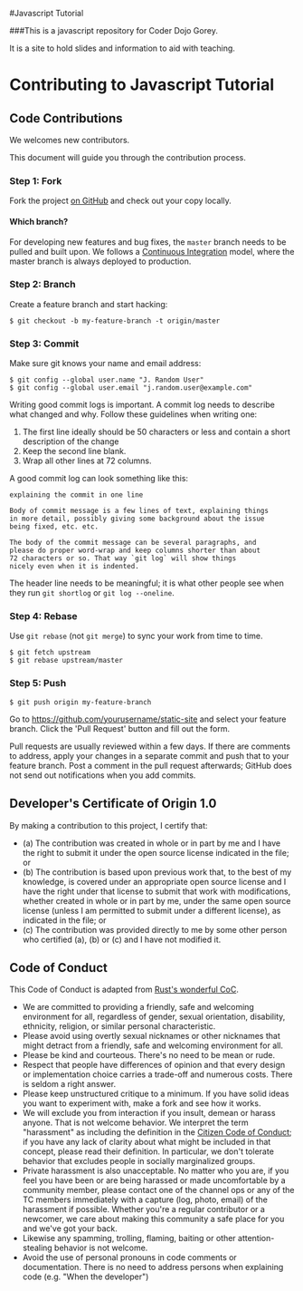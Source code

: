 #Javascript Tutorial


###This is a javascript repository for Coder Dojo Gorey.

It is a site to hold slides and information to aid with teaching.

# Contributing to Javascript Tutorial

## Code Contributions
We welcomes new contributors.

This document will guide you through the contribution process.


### Step 1: Fork

Fork the project [on GitHub](https://github.com/CrayonMelon/JavascriptTutorial.git) and check out your copy locally.

#### Which branch?

For developing new features and bug fixes, the `master` branch needs to be pulled
and built upon. We follows a [Continuous Integration](https://en.wikipedia.org/wiki/Continuous_integration)
model, where the master branch is always deployed to production.

### Step 2: Branch

Create a feature branch and start hacking:

```text
$ git checkout -b my-feature-branch -t origin/master
```

### Step 3: Commit

Make sure git knows your name and email address:

```text
$ git config --global user.name "J. Random User"
$ git config --global user.email "j.random.user@example.com"
```

Writing good commit logs is important.  A commit log needs to describe what
changed and why.  Follow these guidelines when writing one:

1. The first line ideally should be 50 characters or less and contain a short
description of the change 
2. Keep the second line blank.
3. Wrap all other lines at 72 columns.

A good commit log can look something like this:

```
explaining the commit in one line

Body of commit message is a few lines of text, explaining things
in more detail, possibly giving some background about the issue
being fixed, etc. etc.

The body of the commit message can be several paragraphs, and
please do proper word-wrap and keep columns shorter than about
72 characters or so. That way `git log` will show things
nicely even when it is indented.
```

The header line needs to be meaningful; it is what other people see when they
run `git shortlog` or `git log --oneline`.


### Step 4: Rebase

Use `git rebase` (not `git merge`) to sync your work from time to time.

```text
$ git fetch upstream
$ git rebase upstream/master
```
### Step 5: Push

```text
$ git push origin my-feature-branch
```

Go to https://github.com/yourusername/static-site and select your feature branch.
Click the 'Pull Request' button and fill out the form.

Pull requests are usually reviewed within a few days.  If there are comments
to address, apply your changes in a separate commit and push that to your
feature branch.  Post a comment in the pull request afterwards; GitHub does
not send out notifications when you add commits.


## Developer's Certificate of Origin 1.0

By making a contribution to this project, I certify that:

* (a) The contribution was created in whole or in part by me and I
have the right to submit it under the open source license indicated
in the file; or
* (b) The contribution is based upon previous work that, to the best
of my knowledge, is covered under an appropriate open source license
and I have the right under that license to submit that work with
modifications, whether created in whole or in part by me, under the
same open source license (unless I am permitted to submit under a
different license), as indicated in the file; or
* (c) The contribution was provided directly to me by some other
person who certified (a), (b) or (c) and I have not modified it.


## Code of Conduct

This Code of Conduct is adapted from [Rust's wonderful
CoC](http://www.rust-lang.org/conduct.html).

* We are committed to providing a friendly, safe and welcoming
environment for all, regardless of gender, sexual orientation,
disability, ethnicity, religion, or similar personal characteristic.
* Please avoid using overtly sexual nicknames or other nicknames that
might detract from a friendly, safe and welcoming environment for
all.
* Please be kind and courteous. There's no need to be mean or rude.
* Respect that people have differences of opinion and that every
design or implementation choice carries a trade-off and numerous
costs. There is seldom a right answer.
* Please keep unstructured critique to a minimum. If you have solid
ideas you want to experiment with, make a fork and see how it works.
* We will exclude you from interaction if you insult, demean or harass
anyone.  That is not welcome behavior. We interpret the term
"harassment" as including the definition in the [Citizen Code of
Conduct](http://citizencodeofconduct.org/); if you have any lack of
clarity about what might be included in that concept, please read
their definition. In particular, we don't tolerate behavior that
excludes people in socially marginalized groups.
* Private harassment is also unacceptable. No matter who you are, if
you feel you have been or are being harassed or made uncomfortable
by a community member, please contact one of the channel ops or any
of the TC members immediately with a capture (log, photo, email) of
the harassment if possible.  Whether you're a regular contributor or
a newcomer, we care about making this community a safe place for you
and we've got your back.
* Likewise any spamming, trolling, flaming, baiting or other
attention-stealing behavior is not welcome.
* Avoid the use of personal pronouns in code comments or
documentation. There is no need to address persons when explaining
  code (e.g. "When the developer")
